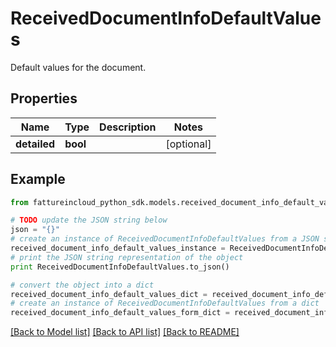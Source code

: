 # ReceivedDocumentInfoDefaultValues

Default values for the document.

## Properties
Name | Type | Description | Notes
------------ | ------------- | ------------- | -------------
**detailed** | **bool** |  | [optional] 

## Example

```python
from fattureincloud_python_sdk.models.received_document_info_default_values import ReceivedDocumentInfoDefaultValues

# TODO update the JSON string below
json = "{}"
# create an instance of ReceivedDocumentInfoDefaultValues from a JSON string
received_document_info_default_values_instance = ReceivedDocumentInfoDefaultValues.from_json(json)
# print the JSON string representation of the object
print ReceivedDocumentInfoDefaultValues.to_json()

# convert the object into a dict
received_document_info_default_values_dict = received_document_info_default_values_instance.to_dict()
# create an instance of ReceivedDocumentInfoDefaultValues from a dict
received_document_info_default_values_form_dict = received_document_info_default_values.from_dict(received_document_info_default_values_dict)
```
[[Back to Model list]](../README.md#documentation-for-models) [[Back to API list]](../README.md#documentation-for-api-endpoints) [[Back to README]](../README.md)


